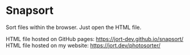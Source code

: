 # Snapsort
Sort files within the browser. Just open the HTML file.  

HTML file hosted on GitHub pages: https://jort-dev.github.io/snapsort/  
HTML file hosted on my website: https://jort.dev/photosorter/  

